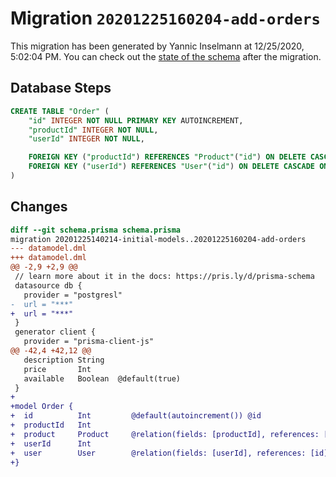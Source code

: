 # Migration `20201225160204-add-orders`

This migration has been generated by Yannic Inselmann at 12/25/2020, 5:02:04 PM.
You can check out the [state of the schema](./schema.prisma) after the migration.

## Database Steps

```sql
CREATE TABLE "Order" (
    "id" INTEGER NOT NULL PRIMARY KEY AUTOINCREMENT,
    "productId" INTEGER NOT NULL,
    "userId" INTEGER NOT NULL,

    FOREIGN KEY ("productId") REFERENCES "Product"("id") ON DELETE CASCADE ON UPDATE CASCADE,
    FOREIGN KEY ("userId") REFERENCES "User"("id") ON DELETE CASCADE ON UPDATE CASCADE
)
```

## Changes

```diff
diff --git schema.prisma schema.prisma
migration 20201225140214-initial-models..20201225160204-add-orders
--- datamodel.dml
+++ datamodel.dml
@@ -2,9 +2,9 @@
 // learn more about it in the docs: https://pris.ly/d/prisma-schema
 datasource db {
   provider = "postgresl"
-  url = "***"
+  url = "***"
 }
 generator client {
   provider = "prisma-client-js"
@@ -42,4 +42,12 @@
   description String   
   price       Int      
   available   Boolean  @default(true)
 }
+
+model Order {
+  id          Int         @default(autoincrement()) @id
+  productId   Int
+  product     Product     @relation(fields: [productId], references: [id])
+  userId      Int
+  user        User        @relation(fields: [userId], references: [id])
+}
```


